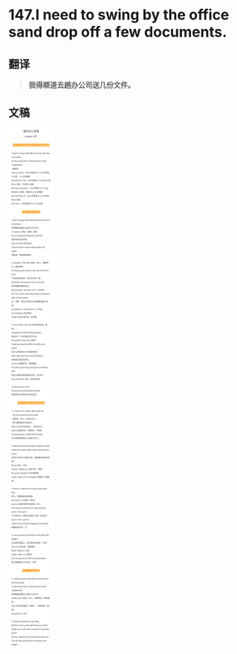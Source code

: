 # 147.I need to swing by the office sand drop off a few documents.

## 翻译

> **我得顺道去趟办公司送几份文件。**

## 文稿

![](img/147.jpg)

